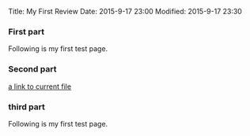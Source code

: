 Title: My First Review
Date: 2015-9-17 23:00
Modified: 2015-9-17 23:30

### First part
Following is my first test page.

### Second part
[a link to current file](<{filename}../metatest.md>)


### third part
Following is my first test page.